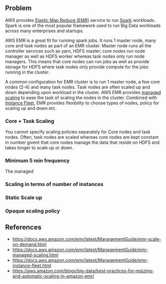 ## Problem

AWS provides [Elastic Map Reduce (EMR)](https://aws.amazon.com/emr/) service to run
[Spark](https://spark.apache.org/) workloads. Spark is one of the most popular framework
used to run Big Data workloads across many enterprises and startups.

AWS EMR is a great fit for running spark jobs. It runs 1 master node, many core and task
nodes as part of an EMR cluster. Master node runs all the controller services such as
yarn, HDFS master; core nodes run node manager as well as HDFS worker whereas task nodes
only run node managers. This means that core nodes can run jobs as well as provide storage
for HDFS where task nodes only provide compute for the jobs running in the cluster.

A common configuration for EMR cluster is to run 1 master node, a few core nodes (2-4) and
many task nodes. Task nodes are often scaled up and down depending upon workload in the
cluster. AWS EMR provides
[managed scaling](https://docs.aws.amazon.com/emr/latest/ManagementGuide/emr-managed-scaling.html)
to ease the task of scaling the nodes in the cluster. Combined with
[Instance Fleet](https://docs.aws.amazon.com/emr/latest/ManagementGuide/emr-instance-fleet.html),
EMR provides flexibility to choose types of nodes, policy for scaling up and down etc.


### Core + Task Scaling

You cannot specify scaling policies separately for Core nodes and task nodes. Often, task
nodes are scaled whereas core nodes are kept constant in number givent that core nodes
manage the data that reside on HDFS and takes longer to scale up or down.

### Minimum 5 min frequency

The managed 

### Scaling in terms of number of instances


### Static Scale up


### Opaque scaling policy


## References

* https://docs.aws.amazon.com/emr/latest/ManagementGuide/emr-scale-on-demand.html
* https://docs.aws.amazon.com/emr/latest/ManagementGuide/emr-managed-scaling.html
* https://docs.aws.amazon.com/emr/latest/ManagementGuide/emr-instance-fleet.html
* https://aws.amazon.com/blogs/big-data/best-practices-for-resizing-and-automatic-scaling-in-amazon-emr/
